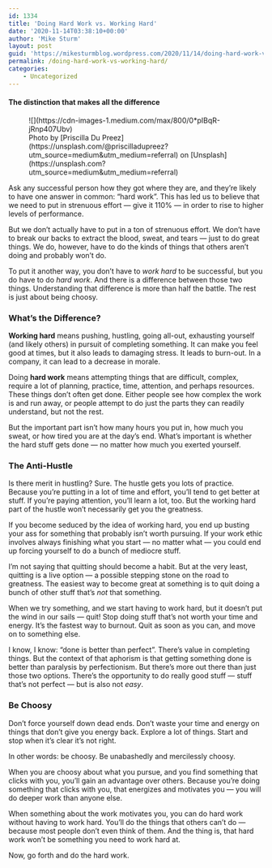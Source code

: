 ```yaml
---
id: 1334
title: 'Doing Hard Work vs. Working Hard'
date: '2020-11-14T03:38:10+00:00'
author: 'Mike Sturm'
layout: post
guid: 'https://mikesturmblog.wordpress.com/2020/11/14/doing-hard-work-vs-working-hard/'
permalink: /doing-hard-work-vs-working-hard/
categories:
    - Uncategorized
---
```


#### The distinction that makes all the difference

<figure class="wp-caption">![](https://cdn-images-1.medium.com/max/800/0*pIBqR-jRnp407Ubv)<figcaption class="wp-caption-text">Photo by [Priscilla Du Preez](https://unsplash.com/@priscilladupreez?utm_source=medium&utm_medium=referral) on [Unsplash](https://unsplash.com?utm_source=medium&utm_medium=referral)</figcaption></figure>Ask any successful person how they got where they are, and they’re likely to have one answer in common: “hard work”. This has led us to believe that we need to put in strenuous effort — give it 110% — in order to rise to higher levels of performance.

But we don’t actually have to put in a ton of strenuous effort. We don’t have to break our backs to extract the blood, sweat, and tears — just to do great things. We do, however, have to do the kinds of things that others aren’t doing and probably won’t do.

To put it another way, you don’t have to *work hard* to be successful, but you do have to do *hard work*. And there is a difference between those two things. Understanding that difference is more than half the battle. The rest is just about being choosy.

### What’s the Difference?

**Working hard** means pushing, hustling, going all-out, exhausting yourself (and likely others) in pursuit of completing something. It can make you feel good at times, but it also leads to damaging stress. It leads to burn-out. In a company, it can lead to a decrease in morale.

Doing **hard work** means attempting things that are difficult, complex, require a lot of planning, practice, time, attention, and perhaps resources. These things don’t often get done. Either people see how complex the work is and run away, or people attempt to do just the parts they can readily understand, but not the rest.

But the important part isn’t how many hours you put in, how much you sweat, or how tired you are at the day’s end. What’s important is whether the hard stuff gets done — no matter how much you exerted yourself.

### The Anti-Hustle

Is there merit in hustling? Sure. The hustle gets you lots of practice. Because you’re putting in a lot of time and effort, you’ll tend to get better at stuff. If you’re paying attention, you’ll learn a lot, too. But the working hard part of the hustle won’t necessarily get you the greatness.

If you become seduced by the idea of working hard, you end up busting your ass for something that probably isn’t worth pursuing. If your work ethic involves always finishing what you start — no matter what — you could end up forcing yourself to do a bunch of mediocre stuff.

I’m not saying that quitting should become a habit. But at the very least, quitting is a live option — a possible stepping stone on the road to greatness. The easiest way to become great at something is to quit doing a bunch of other stuff that’s *not* that something.

When we try something, and we start having to work hard, but it doesn’t put the wind in our sails — quit! Stop doing stuff that’s not worth your time and energy. It’s the fastest way to burnout. Quit as soon as you can, and move on to something else.

I know, I know: “done is better than perfect”. There’s value in completing things. But the context of that aphorism is that getting something done is better than paralysis by perfectionism. But there’s more out there than just those two options. There’s the opportunity to do really good stuff — stuff that’s not perfect — but is also not *easy*.

### Be Choosy

Don’t force yourself down dead ends. Don’t waste your time and energy on things that don’t give you energy back. Explore a lot of things. Start and stop when it’s clear it’s not right.

In other words: be choosy. Be unabashedly and mercilessly choosy.

When you are choosy about what you pursue, and you find something that clicks with you, you’ll gain an advantage over others. Because you’re doing something that clicks with you, that energizes and motivates you — you will do deeper work than anyone else.

When something about the work motivates you, you can do hard work without having to work hard. You’ll do the things that others can’t do — because most people don’t even think of them. And the thing is, that hard work won’t be something you need to work hard at.

Now, go forth and do the hard work.
